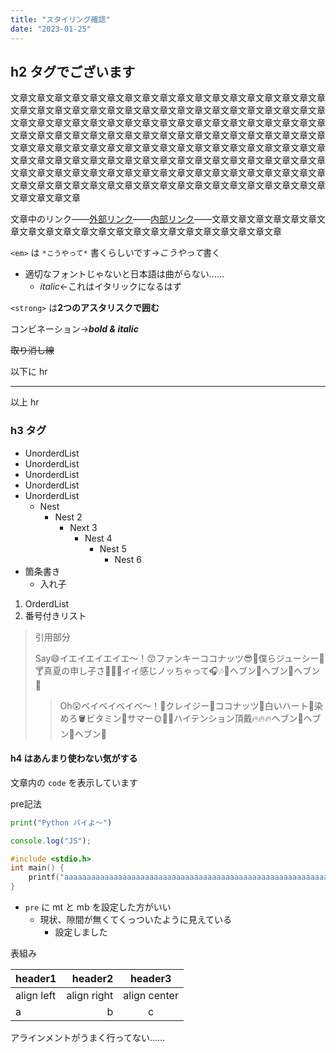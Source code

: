 ```yaml
---
title: "スタイリング確認"
date: "2023-01-25"
---
```


## h2 タグでございます

文章文章文章文章文章文章文章文章文章文章文章文章文章文章文章文章文章文章文章文章文章文章文章文章文章文章文章文章文章文章文章文章文章文章文章文章文章文章文章文章文章文章文章文章文章文章文章文章文章文章文章文章文章文章文章文章文章文章文章文章文章文章文章文章文章文章文章文章文章文章文章文章文章文章文章文章文章文章文章文章文章文章文章文章文章文章文章文章文章文章文章文章文章文章文章文章文章文章文章文章文章文章文章文章文章文章文章文章文章文章文章文章文章文章文章文章文章文章文章文章文章文章文章文章文章文章文章文章文章文章文章文章文章文章文章文章文章文章文章文章文章文章文章文章文章文章文章文章

文章中のリンク――[外部リンク](https://www.google.com/)――[内部リンク](/)――文章文章文章文章文章文章文章文章文章文章文章文章文章文章文章文章文章文章文章文章文章文章

`<em>` は `*こうやって*` 書くらしいです→*こうやって*書く

- 適切なフォントじゃないと日本語は曲がらない……
  - *italic*←これはイタリックになるはず

`<strong>` は**2つのアスタリスクで囲む**

コンビネーション→***bold & italic***

~~取り消し線~~

以下に hr

---

以上 hr

### h3 タグ

- UnorderdList
- UnorderdList
- UnorderdList
- UnorderdList
- UnorderdList
  - Nest
    - Nest 2
      - Next 3
        - Nest 4
          - Nest 5
            - Nest 6
- 箇条書き
  - 入れ子

1. OrderdList
2. 番号付きリスト

> 引用部分
>
> Say😄イエイエイエイエ〜！😙ファンキーココナッツ😎🥥僕らジューシー🍹🍸真夏の申し子さ👙🏄‍♀️イイ感じノッちゃって🎧🎶🕺ヘブン👼ヘブン👼ヘブン👼
>
>> Oh😲ベイベイベイベ〜！👶クレイジー🤪ココナッツ🥥白いハート🤍染めろ🪣ビタミン🍋サマー🌞🐠🌻ハイテンション頂戴🔥🔥🔥ヘブン👼ヘブン👼ヘブン👼

#### h4 はあんまり使わない気がする

文章内の `code` を表示しています

pre記法

```py
print("Python パイよ～")
```

```js
console.log("JS");
```

```c
#include <stdio.h>
int main() {
    printf("aaaaaaaaaaaaaaaaaaaaaaaaaaaaaaaaaaaaaaaaaaaaaaaaaaaaaaaaaaaaaaaaaaaaaaaaaaaaaaaaaaaaaaaaaaaaaaaaaaaaaaaaaaaaaaaaaaaaaaaaaaaaaaaaaaaaaaaaaaaaa\n");
}
```

- `pre` に mt と mb を設定した方がいい
  - 現状、隙間が無くてくっついたように見えている
    - 設定しました

表組み

|header1|header2|header3|
|:--|--:|:--:|
|align left|align right|align center|
|a|b|c|

アラインメントがうまく行ってない……
